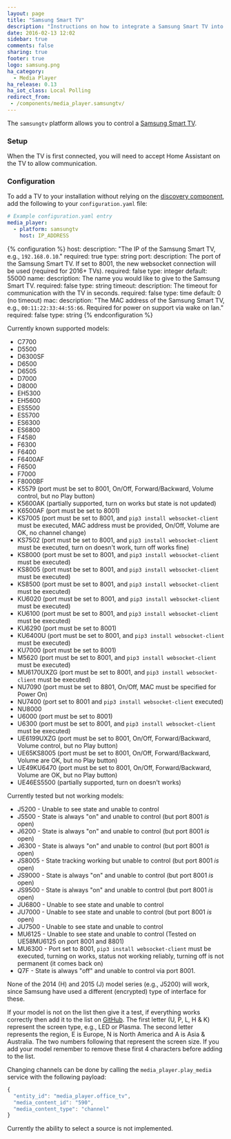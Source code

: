```yaml
---
layout: page
title: "Samsung Smart TV"
description: "Instructions on how to integrate a Samsung Smart TV into Home Assistant."
date: 2016-02-13 12:02
sidebar: true
comments: false
sharing: true
footer: true
logo: samsung.png
ha_category:
  - Media Player
ha_release: 0.13
ha_iot_class: Local Polling
redirect_from:
 - /components/media_player.samsungtv/
---
```


The `samsungtv` platform allows you to control a [Samsung Smart TV](http://www.samsung.com/uk/consumer/tv-audio-video/televisions/).

### Setup

When the TV is first connected, you will need to accept Home Assistant on the TV to allow communication.

### Configuration

To add a TV to your installation without relying on the [discovery component](/components/discovery/), add the following to your `configuration.yaml` file:

```yaml
# Example configuration.yaml entry
media_player:
  - platform: samsungtv
    host: IP_ADDRESS
```

{% configuration %}
host:
  description: "The IP of the Samsung Smart TV, e.g., `192.168.0.10`."
  required: true
  type: string
port:
  description: The port of the Samsung Smart TV. If set to 8001, the new websocket connection will be used (required for 2016+ TVs).
  required: false
  type: integer
  default: 55000
name:
  description: The name you would like to give to the Samsung Smart TV.
  required: false
  type: string
timeout:
  description: The timeout for communication with the TV in seconds.
  required: false
  type: time
  default: 0 (no timeout)
mac:
  description: "The MAC address of the Samsung Smart TV, e.g., `00:11:22:33:44:55:66`. Required for power on support via wake on lan."
  required: false
  type: string
{% endconfiguration %}

Currently known supported models:

- C7700
- D5500
- D6300SF
- D6500
- D6505
- D7000
- D8000
- EH5300
- EH5600
- ES5500
- ES5700
- ES6300
- ES6800
- F4580
- F6300
- F6400
- F6400AF
- F6500
- F7000
- F8000BF
- K5579 (port must be set to 8001, On/Off, Forward/Backward, Volume control, but no Play button)
- K5600AK (partially supported, turn on works but state is not updated)
- K6500AF (port must be set to 8001)
- KS7005 (port must be set to 8001, and `pip3 install websocket-client` must be executed, MAC address must be provided, On/Off, Volume are OK, no channel change)
- KS7502 (port must be set to 8001, and `pip3 install websocket-client` must be executed, turn on doesn't work, turn off works fine)
- KS8000 (port must be set to 8001, and `pip3 install websocket-client` must be executed)
- KS8005 (port must be set to 8001, and `pip3 install websocket-client` must be executed)
- KS8500 (port must be set to 8001, and `pip3 install websocket-client` must be executed)
- KU6020 (port must be set to 8001, and `pip3 install websocket-client` must be executed)
- KU6100 (port must be set to 8001, and `pip3 install websocket-client` must be executed)
- KU6290 (port must be set to 8001)
- KU6400U (port must be set to 8001, and `pip3 install websocket-client` must be executed)
- KU7000 (port must be set to 8001)
- M5620 (port must be set to 8001, and `pip3 install websocket-client` must be executed)
- MU6170UXZG (port must be set to 8001, and `pip3 install websocket-client` must be executed)
- NU7090 (port must be set to 8801, On/Off, MAC must be specified for Power On)
- NU7400 (port set to 8001 and `pip3 install websocket-client` executed)
- NU8000
- U6000 (port must be set to 8001)
- U6300 (port must be set to 8001, and `pip3 install websocket-client` must be executed)
- UE6199UXZG (port must be set to 8001, On/Off, Forward/Backward, Volume control, but no Play button)
- UE65KS8005 (port must be set to 8001, On/Off, Forward/Backward, Volume are OK, but no Play button)
- UE49KU6470 (port must be set to 8001, On/Off, Forward/Backward, Volume are OK, but no Play button)
- UE46ES5500 (partially supported, turn on doesn't works)

Currently tested but not working models:

- J5200 - Unable to see state and unable to control
- J5500 - State is always "on" and unable to control (but port 8001 *is* open)
- J6200 - State is always "on" and unable to control (but port 8001 *is* open)
- J6300 - State is always "on" and unable to control (but port 8001 *is* open)
- JS8005 - State tracking working but unable to control (but port 8001 *is* open)
- JS9000 - State is always "on" and unable to control (but port 8001 *is* open)
- JS9500 - State is always "on" and unable to control (but port 8001 *is* open)
- JU6800 - Unable to see state and unable to control
- JU7000 - Unable to see state and unable to control (but port 8001 *is* open)
- JU7500 - Unable to see state and unable to control
- MU6125 - Unable to see state and unable to control (Tested on UE58MU6125 on port 8001 and 8801)
- MU6300 - Port set to 8001, `pip3 install websocket-client` must be executed, turning on works, status not working reliably, turning off is not permanent (it comes back on)
- Q7F - State is always "off" and unable to control via port 8001.

None of the 2014 (H) and 2015 (J) model series (e.g., J5200) will work, since Samsung have used a different (encrypted) type of interface for these.

If your model is not on the list then give it a test, if everything works correctly then add it to the list on
[GitHub](https://github.com/home-assistant/home-assistant.github.io/tree/current/source/_components/samsungtv.markdown).
The first letter (U, P, L, H & K) represent the screen type, e.g., LED or Plasma. The second letter represents the region, E is Europe, N is North America and A is Asia & Australia. The two numbers following that represent the screen size.
If you add your model remember to remove these first 4 characters before adding to the list.

Changing channels can be done by calling the `media_player.play_media` service
with the following payload:

```javascript
{
  "entity_id": "media_player.office_tv",
  "media_content_id": "590",
  "media_content_type": "channel"
}
```

Currently the ability to select a source is not implemented.
